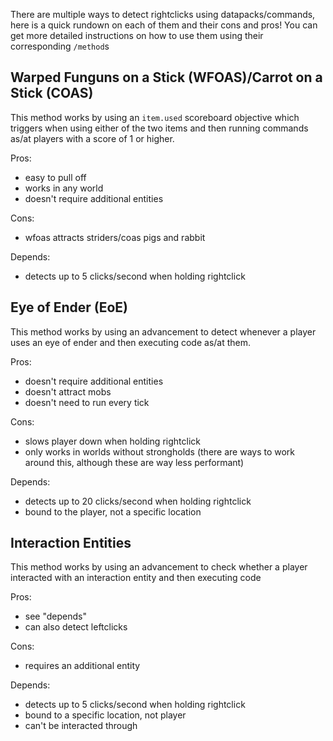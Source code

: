 There are multiple ways to detect rightclicks using datapacks/commands, here is a quick rundown on each of them and their cons and pros! 
You can get more detailed instructions on how to use them using their corresponding `/method`s

## Warped Funguns on a Stick (WFOAS)/Carrot on a Stick (COAS)
This method works by using an `item.used` scoreboard objective which triggers when using either of the two items and then running commands as/at players with a score of 1 or higher.

Pros: 
- easy to pull off
- works in any world
- doesn't require additional entities

Cons:
- wfoas attracts striders/coas pigs and rabbit

Depends:
- detects up to 5 clicks/second when holding rightclick


## Eye of Ender (EoE)
This method works by using an advancement to detect whenever a player uses an eye of ender and then executing code as/at them.

Pros:
- doesn't require additional entities 
- doesn't attract mobs
- doesn't need to run every tick

Cons:
- slows player down when holding rightclick
- only works in worlds without strongholds (there are ways to work around this, although these are way less performant)

Depends:
- detects up to 20 clicks/second when holding rightclick 
- bound to the player, not a specific location

## Interaction Entities
This method works by using an advancement to check whether a player interacted with an interaction entity and then executing code

Pros:
- see "depends"
- can also detect leftclicks

Cons:
- requires an additional entity

Depends:
- detects up to 5 clicks/second when holding rightclick
- bound to a specific location, not player 
- can't be interacted through
